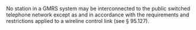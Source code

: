 No station in a GMRS system may be interconnected to the public switched telephone network except as and in accordance with the requirements and restrictions applied to a wireline control link (see § 95.127).

